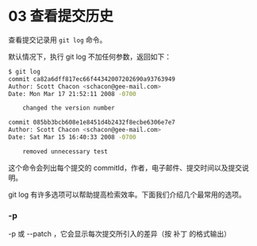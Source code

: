 # 03 查看提交历史

查看提交记录用 `git log` 命令。

默认情况下，执行 git log 不加任何参数，返回如下：

```sh
$ git log
commit ca82a6dff817ec66f44342007202690a93763949
Author: Scott Chacon <schacon@gee-mail.com>
Date: Mon Mar 17 21:52:11 2008 -0700

    changed the version number

commit 085bb3bcb608e1e8451d4b2432f8ecbe6306e7e7
Author: Scott Chacon <schacon@gee-mail.com>
Date: Sat Mar 15 16:40:33 2008 -0700

    removed unnecessary test
```

这个命令会列出每个提交的 commitId，作者，电子邮件、提交时间以及提交说明。

git log 有许多选项可以帮助提高检索效率。下面我们介绍几个最常用的选项。

### -p

-p 或 --patch ，它会显示每次提交所引入的差异（按 补丁 的格式输出）

